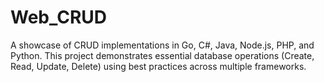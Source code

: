# Web_CRUD
A showcase of CRUD implementations in Go, C#, Java, Node.js, PHP, and Python. This project demonstrates essential database operations (Create, Read, Update, Delete) using best practices across multiple frameworks.
